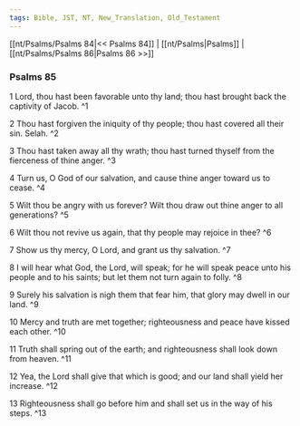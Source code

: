 ```yaml
---
tags: Bible, JST, NT, New_Translation, Old_Testament
---
```


[[nt/Psalms/Psalms 84|<< Psalms 84]] | [[nt/Psalms|Psalms]] | [[nt/Psalms/Psalms 86|Psalms 86 >>]]

### Psalms 85

1 Lord, thou hast been favorable unto thy land; thou hast brought back the captivity of Jacob.  ^1

2 Thou hast forgiven the iniquity of thy people; thou hast covered all their sin. Selah.  ^2

3 Thou hast taken away all thy wrath; thou hast turned thyself from the fierceness of thine anger.  ^3

4 Turn us, O God of our salvation, and cause thine anger toward us to cease.  ^4

5 Wilt thou be angry with us forever? Wilt thou draw out thine anger to all generations?  ^5

6 Wilt thou not revive us again, that thy people may rejoice in thee?  ^6

7 Show us thy mercy, O Lord, and grant us thy salvation.  ^7

8 I will hear what God, the Lord, will speak; for he will speak peace unto his people and to his saints; but let them not turn again to folly.  ^8

9 Surely his salvation is nigh them that fear him, that glory may dwell in our land.  ^9

10 Mercy and truth are met together; righteousness and peace have kissed each other.  ^10

11 Truth shall spring out of the earth; and righteousness shall look down from heaven.  ^11

12 Yea, the Lord shall give that which is good; and our land shall yield her increase.  ^12

13 Righteousness shall go before him and shall set us in the way of his steps.  ^13

 
